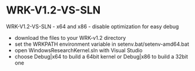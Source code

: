 # WRK-V1.2-VS-SLN
WRK-V1.2-VS-SLN - x64 and x86 - disable optimization for easy debug


  * download the files to your WRK-v1.2 directory
  * set the WRKPATH environment variable in setenv.bat/setenv-amd64.bat
  * open WindowsResearchKernel.sln with Visual Studio
  * choose Debug|x64 to build a 64bit kernel or Debug|x86 to build a 32bit one
